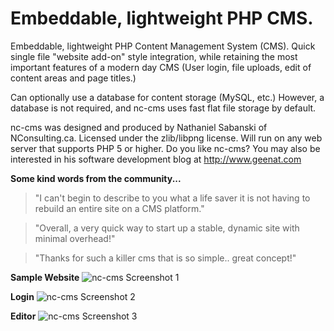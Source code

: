 Embeddable, lightweight PHP CMS.
================================

Embeddable, lightweight PHP Content Management System (CMS). Quick single file "website add-on" style integration, while retaining the most important features of a modern day CMS (User login, file uploads, edit of content areas and page titles.)

Can optionally use a database for content storage (MySQL, etc.) However, a database is not required, and nc-cms uses fast flat file storage by default.

nc-cms was designed and produced by Nathaniel Sabanski of NConsulting.ca. Licensed under the zlib/libpng license. Will run on any web server that supports PHP 5 or higher. Do you like nc-cms? You may also be interested in his software development blog at http://www.geenat.com

**Some kind words from the community...**

> "I can't begin to describe to you what a life saver it is not having to rebuild an entire site on a CMS platform."

> "Overall, a very quick way to start up a stable, dynamic site with minimal overhead!"

> "Thanks for such a killer cms that is so simple.. great concept!"

**Sample Website**
<img src="http://i.imgur.com/I8Kktc2.png" alt="nc-cms Screenshot 1" />

**Login**
<img src="http://i.imgur.com/CFfEaFg.png" alt="nc-cms Screenshot 2" />

**Editor**
<img src="http://i.imgur.com/kd5S8I9.png" alt="nc-cms Screenshot 3" />
